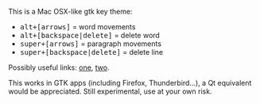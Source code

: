 This is a Mac OSX-like gtk key theme:

 - <kbd>alt+[arrows]</kbd> = word movements
 - <kbd>alt+[backspace|delete]</kbd> = delete word
 - <kbd>super+[arrows]</kbd> = paragraph movements
 - <kbd>super+[backspace|delete]</kbd> = delete line

Possibly useful links: [one](http://mail.gnome.org/archives/commits-list/2011-January/msg11124.html), [two](http://pastebin.ch/5314).

This works in GTK apps (including Firefox, Thunderbird…), a Qt equivalent would be appreciated.
Still experimental, use at your own risk.

